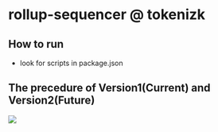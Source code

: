 # rollup-sequencer @ tokenizk
## How to run
- look for scripts in package.json

## The precedure of Version1(Current) and Version2(Future)
<img src="../../docs/pic/how-sequencer-work-V1-old-V2-current.png" />


